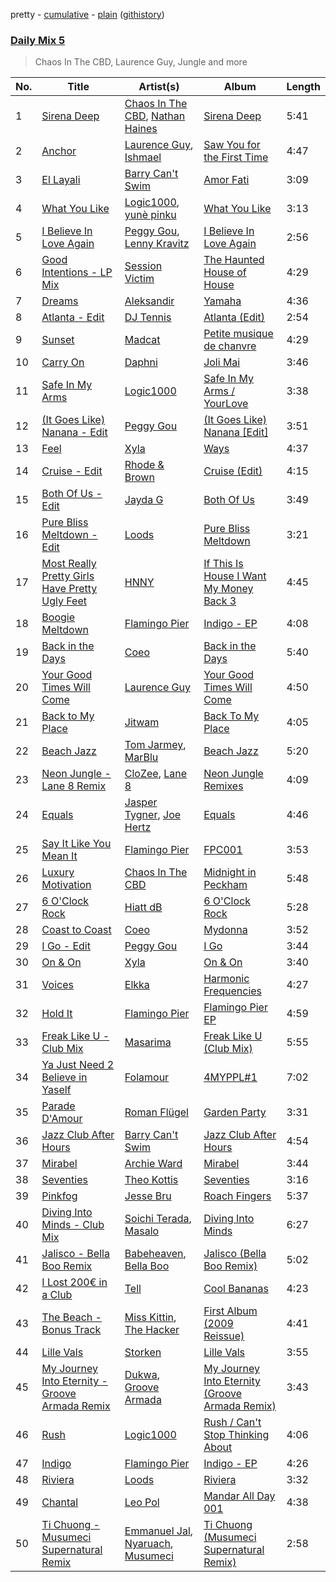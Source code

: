 pretty - [cumulative](/playlists/cumulative/Daily%20Mix%205.md) - [plain](/playlists/plain/37i9dQZF1E36TO0q54WsJv) ([githistory](https://github.githistory.xyz/vitokorn/spotify-playlist-archive/blob/master/playlists/plain/37i9dQZF1E36TO0q54WsJv))

### [Daily Mix 5](https://open.spotify.com/playlist/37i9dQZF1E36TO0q54WsJv)

> Chaos In The CBD, Laurence Guy, Jungle and more

| No. | Title | Artist(s) | Album | Length |
|---|---|---|---|---|
| 1 | [Sirena Deep](https://open.spotify.com/track/7Esye77Caf24GfFmAzAUHW) | [Chaos In The CBD](https://open.spotify.com/artist/0QOQc6jEsPX5Y45TV0hXQy), [Nathan Haines](https://open.spotify.com/artist/0nswuaAPTwnY9EBFPExHYy) | [Sirena Deep](https://open.spotify.com/album/4AllwUNpRrTbuujwhOvpAl) | 5:41 |
| 2 | [Anchor](https://open.spotify.com/track/2wuRMb84OvcWvjJ4W4Zr5s) | [Laurence Guy](https://open.spotify.com/artist/1PTEiCpkzNkLNgMi1LL8JR), [Ishmael](https://open.spotify.com/artist/7LCNzhkHnMOeEDG1G9c4lr) | [Saw You for the First Time](https://open.spotify.com/album/5OTN5IJFRgdjHsr4iaVGFo) | 4:47 |
| 3 | [El Layali](https://open.spotify.com/track/51qw9DAEYn0RS23LtwZU84) | [Barry Can't Swim](https://open.spotify.com/artist/0vTVU0KH0CVzijsoKGsTPl) | [Amor Fati](https://open.spotify.com/album/67gwUv9SBJYgjhTnysFPU6) | 3:09 |
| 4 | [What You Like](https://open.spotify.com/track/0h6ENY9kDXxfbbfnX3onPR) | [Logic1000](https://open.spotify.com/artist/2EFsfh1zewsSWhDINv7j1I), [yunè pinku](https://open.spotify.com/artist/2sY4BbYrbvNVgsNzo6HddD) | [What You Like](https://open.spotify.com/album/5QOziDmjbHnDqZTUgajTub) | 3:13 |
| 5 | [I Believe In Love Again](https://open.spotify.com/track/4fZ9WECee9p7FEWOUP03jD) | [Peggy Gou](https://open.spotify.com/artist/2mLA48B366zkELXYx7hcDN), [Lenny Kravitz](https://open.spotify.com/artist/5gznATMVO85ZcLTkE9ULU7) | [I Believe In Love Again](https://open.spotify.com/album/4j8paHpWXq0sgm5jcWl84R) | 2:56 |
| 6 | [Good Intentions - LP Mix](https://open.spotify.com/track/1MLEgLIn8xJelIAAJTcmgc) | [Session Victim](https://open.spotify.com/artist/4Hl6TEQAFgH0XrZq4f8okX) | [The Haunted House of House](https://open.spotify.com/album/2F0NkwRHdlAjnMIiYbjF1n) | 4:29 |
| 7 | [Dreams](https://open.spotify.com/track/2odeBencPKlXKsB1z0ilZF) | [Aleksandir](https://open.spotify.com/artist/671aO7xxWHFDZ4Y115H89b) | [Yamaha](https://open.spotify.com/album/3tgESXi5Dnf8IGdyLsXzkd) | 4:36 |
| 8 | [Atlanta - Edit](https://open.spotify.com/track/3LIj7jXez7nc9uuKnLslAW) | [DJ Tennis](https://open.spotify.com/artist/6vJvFV1A2CpT8s5B1oUN6t) | [Atlanta (Edit)](https://open.spotify.com/album/55KjBPGCSIrjejCwhQ9kFM) | 2:54 |
| 9 | [Sunset](https://open.spotify.com/track/4Rb43ZlNMC7EOp7cmN2SI6) | [Madcat](https://open.spotify.com/artist/6etdAWVQlwIiVg13V6wPeq) | [Petite musique de chanvre](https://open.spotify.com/album/3Mb3OjEJfpmuigg6ES7zUx) | 4:29 |
| 10 | [Carry On](https://open.spotify.com/track/1B1QyU5S0rIrokfaV9Zq4a) | [Daphni](https://open.spotify.com/artist/4nhvb6x9ZhPiYCzrHDNia9) | [Joli Mai](https://open.spotify.com/album/2NF7kUOEaNYhCWLANV85Aj) | 3:46 |
| 11 | [Safe In My Arms](https://open.spotify.com/track/1pgmZnHzFNG8aS2GootLig) | [Logic1000](https://open.spotify.com/artist/2EFsfh1zewsSWhDINv7j1I) | [Safe In My Arms / YourLove](https://open.spotify.com/album/2B7X9jUKwOhDLouk997Ut3) | 3:38 |
| 12 | [(It Goes Like) Nanana - Edit](https://open.spotify.com/track/23RoR84KodL5HWvUTneQ1w) | [Peggy Gou](https://open.spotify.com/artist/2mLA48B366zkELXYx7hcDN) | [(It Goes Like) Nanana [Edit]](https://open.spotify.com/album/2LVDNOUUy2g8517ZEtQIcK) | 3:51 |
| 13 | [Feel](https://open.spotify.com/track/19sCGOTZKnlb5XPbBklcQz) | [Xyla](https://open.spotify.com/artist/7CmkZcKpESltjho1LZJgnb) | [Ways](https://open.spotify.com/album/4dqk5qdk4iH4uI59t2uCZH) | 4:37 |
| 14 | [Cruise - Edit](https://open.spotify.com/track/2wAM90MBBu9qwNdKyH2NxL) | [Rhode & Brown](https://open.spotify.com/artist/3tA0d4G3jC6CXf6MXEZE5T) | [Cruise (Edit)](https://open.spotify.com/album/6sKIehiL8pUK0DN19xi38J) | 4:15 |
| 15 | [Both Of Us - Edit](https://open.spotify.com/track/75rGONmoi48LLYBFaGiYsv) | [Jayda G](https://open.spotify.com/artist/3NKVm2Jedcf6ibJr6pMUVx) | [Both Of Us](https://open.spotify.com/album/6tKMQ3udmP1PErZYHKXnqA) | 3:49 |
| 16 | [Pure Bliss Meltdown - Edit](https://open.spotify.com/track/79rAfuW0qirO5Guqh3eHCc) | [Loods](https://open.spotify.com/artist/1uF7AFfGahplhiaHEy9NNl) | [Pure Bliss Meltdown](https://open.spotify.com/album/7sWJHAIpvm0ZC1G6D10a4J) | 3:21 |
| 17 | [Most Really Pretty Girls Have Pretty Ugly Feet](https://open.spotify.com/track/1kgHjcE0F72RDkaA8adtXG) | [HNNY](https://open.spotify.com/artist/6Yae9Ia1nq6JLLojBzwN1r) | [If This Is House I Want My Money Back 3](https://open.spotify.com/album/5hFiYTq5w37WmW7Bx2mwHh) | 4:45 |
| 18 | [Boogie Meltdown](https://open.spotify.com/track/0HB2bz9KMYjVMb2tw8oASZ) | [Flamingo Pier](https://open.spotify.com/artist/0gWNgpI1v73a7BEbi39wt8) | [Indigo - EP](https://open.spotify.com/album/2MRu6HLzWZZ8Wx4cruFZoU) | 4:08 |
| 19 | [Back in the Days](https://open.spotify.com/track/7dfnhWFCXP3tOuZdQ4HGjl) | [Coeo](https://open.spotify.com/artist/3OoNpyvA82LedOZWG3WE8Z) | [Back in the Days](https://open.spotify.com/album/2pkAHzyNNZND9XeVSSPvFd) | 5:40 |
| 20 | [Your Good Times Will Come](https://open.spotify.com/track/3g5oI7fJYh9NaQMQ5x4ItH) | [Laurence Guy](https://open.spotify.com/artist/1PTEiCpkzNkLNgMi1LL8JR) | [Your Good Times Will Come](https://open.spotify.com/album/1ZhTIMvd5OlrytEfwekpUR) | 4:50 |
| 21 | [Back to My Place](https://open.spotify.com/track/6ktLSB400x4CYHuYZD5Slb) | [Jitwam](https://open.spotify.com/artist/3yg8VEfEzpr8T9NkiEsycS) | [Back To My Place](https://open.spotify.com/album/5AFAKBu4IAPLwlDOdkVezg) | 4:05 |
| 22 | [Beach Jazz](https://open.spotify.com/track/3PbtKwVUqIZPvbQZarAC0w) | [Tom Jarmey](https://open.spotify.com/artist/005aNwS2ayjqoZxwakSyt4), [MarBlu](https://open.spotify.com/artist/65nACqz1rZqZ56YHg6XFZ9) | [Beach Jazz](https://open.spotify.com/album/1RbvwcgCLiKlsYtEJO5r2g) | 5:20 |
| 23 | [Neon Jungle - Lane 8 Remix](https://open.spotify.com/track/3HGkmup13vFQbFHiRTlv78) | [CloZee](https://open.spotify.com/artist/1496XxkytEk26FUJLfpVZr), [Lane 8](https://open.spotify.com/artist/27gtK7m9vYwCyJ04zz0kIb) | [Neon Jungle Remixes](https://open.spotify.com/album/5AI6x0gSgltmlev2f6yec7) | 4:09 |
| 24 | [Equals](https://open.spotify.com/track/5dHMA3NFsOyFKGJ7ML8hO1) | [Jasper Tygner](https://open.spotify.com/artist/2D7akgJBXcsp8Y2FKdPJCh), [Joe Hertz](https://open.spotify.com/artist/76QHVIjgqlkWB9LNGliman) | [Equals](https://open.spotify.com/album/3sfCMYCdFjoVMS4ocAyVIB) | 4:46 |
| 25 | [Say It Like You Mean It](https://open.spotify.com/track/1xBFY2fS0SnfXEujsZbqRt) | [Flamingo Pier](https://open.spotify.com/artist/0gWNgpI1v73a7BEbi39wt8) | [FPC001](https://open.spotify.com/album/1WyB5E6leHeCtJb3PAEdDm) | 3:53 |
| 26 | [Luxury Motivation](https://open.spotify.com/track/2zqsYJu2JTsJQESPkqwvnw) | [Chaos In The CBD](https://open.spotify.com/artist/0QOQc6jEsPX5Y45TV0hXQy) | [Midnight in Peckham](https://open.spotify.com/album/1FkRaulfd1pFzkwzB61vgE) | 5:48 |
| 27 | [6 O'Clock Rock](https://open.spotify.com/track/5uCcdziv0jyiP3TJvxvOEZ) | [Hiatt dB](https://open.spotify.com/artist/1RXNxRPv6J0qoUePp8mjZl) | [6 O'Clock Rock](https://open.spotify.com/album/5DQqOSr4LLpDDKjonOK2zf) | 5:28 |
| 28 | [Coast to Coast](https://open.spotify.com/track/0eyxpRPdsBkOYP6tAT97Of) | [Coeo](https://open.spotify.com/artist/3OoNpyvA82LedOZWG3WE8Z) | [Mydonna](https://open.spotify.com/album/0fdI2N2bREEZj6w1ekxFx4) | 3:52 |
| 29 | [I Go - Edit](https://open.spotify.com/track/6tmlxpASowJoNYy6pnDdjq) | [Peggy Gou](https://open.spotify.com/artist/2mLA48B366zkELXYx7hcDN) | [I Go](https://open.spotify.com/album/1221WGmWD1oF62vZtMScdk) | 3:44 |
| 30 | [On & On](https://open.spotify.com/track/2DsyE3dTSHCJhndLAHAi53) | [Xyla](https://open.spotify.com/artist/7CmkZcKpESltjho1LZJgnb) | [On & On](https://open.spotify.com/album/7binvZx1eloNO4S0ZCRTRC) | 3:40 |
| 31 | [Voices](https://open.spotify.com/track/5WtTHfaNMdwfeLDRhFN8jW) | [Elkka](https://open.spotify.com/artist/5Ly0z60jjgsY4rkmjRFtPS) | [Harmonic Frequencies](https://open.spotify.com/album/0xk9jsZcE6LAl9jNEqBQz7) | 4:27 |
| 32 | [Hold It](https://open.spotify.com/track/5HvvtdMDGrUWgG1M9qFUQh) | [Flamingo Pier](https://open.spotify.com/artist/0gWNgpI1v73a7BEbi39wt8) | [Flamingo Pier EP](https://open.spotify.com/album/3XFNaqB7VjikLQ2to2eF41) | 4:59 |
| 33 | [Freak Like U - Club Mix](https://open.spotify.com/track/4Sv8UfMtBHBzR6n0yOlApc) | [Masarima](https://open.spotify.com/artist/1F8ENasYTdkuSb54ymSEjL) | [Freak Like U (Club Mix)](https://open.spotify.com/album/343AqAEz0Y1UncCPNpo9ZN) | 5:55 |
| 34 | [Ya Just Need 2 Believe in Yaself](https://open.spotify.com/track/3u1hU4L9HLGBjcj1nQekIv) | [Folamour](https://open.spotify.com/artist/6pJY5At9SiMpAOBrw9YosS) | [4MYPPL#1](https://open.spotify.com/album/3jHf5zZ8d5MQg03YyfTa2I) | 7:02 |
| 35 | [Parade D'Amour](https://open.spotify.com/track/66PCrDlu6eD8isiBgD7Z1Z) | [Roman Flügel](https://open.spotify.com/artist/2GvwZbDjH1DbQpodGKENDw) | [Garden Party](https://open.spotify.com/album/2hxBhd405LrdVwrUsRz3x8) | 3:31 |
| 36 | [Jazz Club After Hours](https://open.spotify.com/track/0nPoWlU7nIz74B6px39NMz) | [Barry Can't Swim](https://open.spotify.com/artist/0vTVU0KH0CVzijsoKGsTPl) | [Jazz Club After Hours](https://open.spotify.com/album/7hJi1Ehtns1r862nCGzUZv) | 4:54 |
| 37 | [Mirabel](https://open.spotify.com/track/3oNU9co6zAN3TRpn37TYIB) | [Archie Ward](https://open.spotify.com/artist/18KynPUlZ6UHjikJs1uDaA) | [Mirabel](https://open.spotify.com/album/4nzmKTnMp1rwAmEtudcfZW) | 3:44 |
| 38 | [Seventies](https://open.spotify.com/track/4k0vs6zgt0NYq6tmDum4nP) | [Theo Kottis](https://open.spotify.com/artist/3qEwwb8O7MSkGRohGYEzkO) | [Seventies](https://open.spotify.com/album/5X6J5NTJIWPCJzcRwIKXmb) | 3:16 |
| 39 | [Pinkfog](https://open.spotify.com/track/6mjOtpABh8NPZIJh6IwjoB) | [Jesse Bru](https://open.spotify.com/artist/3TQ2taKTip3uFICbu5aIJq) | [Roach Fingers](https://open.spotify.com/album/6TDPaaKFzZV8ervSTWl45w) | 5:37 |
| 40 | [Diving Into Minds - Club Mix](https://open.spotify.com/track/2DRUTKWuuWebFUXu6p1krH) | [Soichi Terada](https://open.spotify.com/artist/7nBJ5F2V7hDZE1hhKgqXM9), [Masalo](https://open.spotify.com/artist/6kFJNl3ISQSkOq2iS0Lk53) | [Diving Into Minds](https://open.spotify.com/album/2MvKF44F9EhwL46cMgWE8z) | 6:27 |
| 41 | [Jalisco - Bella Boo Remix](https://open.spotify.com/track/6wOauDonPo2PVGM25RY7ya) | [Babeheaven](https://open.spotify.com/artist/0RlWCq8bq0lJgR6ZTvcqjQ), [Bella Boo](https://open.spotify.com/artist/1Rwokb27xxRMZC0zWA8i6C) | [Jalisco (Bella Boo Remix)](https://open.spotify.com/album/7v4FqJyBdFi3HSdgYmH8le) | 5:02 |
| 42 | [I Lost 200€ in a Club](https://open.spotify.com/track/1OxNBuk83EeS1Nj0k8mfPZ) | [Tell](https://open.spotify.com/artist/2GTGi2RC8sajDRwBXKpWYg) | [Cool Bananas](https://open.spotify.com/album/1UhLgi4cZtcV5V1HcUmaro) | 4:23 |
| 43 | [The Beach - Bonus Track](https://open.spotify.com/track/0FCUZdyI2UvVscNAnKHopR) | [Miss Kittin](https://open.spotify.com/artist/3QhNv79NoIvarU6N57GBzL), [The Hacker](https://open.spotify.com/artist/763V8ZisRsw5kCoquzKTUp) | [First Album (2009 Reissue)](https://open.spotify.com/album/4YSmNOiY47nx2VodZ8N1I8) | 4:41 |
| 44 | [Lille Vals](https://open.spotify.com/track/6aBqWnfEdFIolhzPwp1XuQ) | [Storken](https://open.spotify.com/artist/2o1hHXIXOjhZpIY7V49HNi) | [Lille Vals](https://open.spotify.com/album/04zfihfCFBkSpPUUzsDr5x) | 3:55 |
| 45 | [My Journey Into Eternity - Groove Armada Remix](https://open.spotify.com/track/5prI5O8YPZtXovXnIf34vE) | [Dukwa](https://open.spotify.com/artist/7foiHDFvNIouC0QFaaKXeq), [Groove Armada](https://open.spotify.com/artist/67tgMwUfnmqzYsNAtnP6YJ) | [My Journey Into Eternity (Groove Armada Remix)](https://open.spotify.com/album/1KAsCsCLCZatdiITlKTC1X) | 3:43 |
| 46 | [Rush](https://open.spotify.com/track/2RVbDkUFdnZcQuqHWOgZe1) | [Logic1000](https://open.spotify.com/artist/2EFsfh1zewsSWhDINv7j1I) | [Rush / Can't Stop Thinking About](https://open.spotify.com/album/2A7lN5fuMXlLQXlgAzuXDN) | 4:06 |
| 47 | [Indigo](https://open.spotify.com/track/5vUOMkrruIauGocxBidWGk) | [Flamingo Pier](https://open.spotify.com/artist/0gWNgpI1v73a7BEbi39wt8) | [Indigo - EP](https://open.spotify.com/album/2MRu6HLzWZZ8Wx4cruFZoU) | 4:26 |
| 48 | [Riviera](https://open.spotify.com/track/5fR1gKyVaQOFsUe9XWz6Pg) | [Loods](https://open.spotify.com/artist/1uF7AFfGahplhiaHEy9NNl) | [Riviera](https://open.spotify.com/album/0Mx39nltkydoVI9Z7jpFAZ) | 3:32 |
| 49 | [Chantal](https://open.spotify.com/track/1BQXo70tMkB3Fk0bSnFe5a) | [Leo Pol](https://open.spotify.com/artist/2PBE0KQEqT34oYjjFyI9Mz) | [Mandar All Day 001](https://open.spotify.com/album/126odPOxNrKJyRPNjVeFFk) | 4:38 |
| 50 | [Ti Chuong - Musumeci Supernatural Remix](https://open.spotify.com/track/49BYdz4v9EeLBszHgpKfye) | [Emmanuel Jal](https://open.spotify.com/artist/2yWskGGwMOlBGeIAVgfsgm), [Nyaruach](https://open.spotify.com/artist/6kpYdtbD0QinjBcwkxLPm3), [Musumeci](https://open.spotify.com/artist/5AezOTggHnFTiQ5AiowFBf) | [Ti Chuong (Musumeci Supernatural Remix)](https://open.spotify.com/album/0VQ9zuyJtI1OzL67I39jSr) | 2:58 |